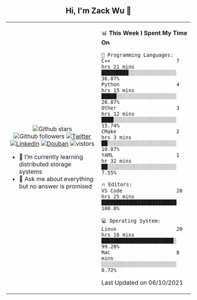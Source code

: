 <h2 align="center"> Hi, I'm Zack Wu 👋 </h2>

<table>
    <tr>
        <td valign="center" width="50%">
            <p align="center">
              <img src="https://img.shields.io/github/stars/izackwu?style=social" alt="Github stars" />
              <img src="https://img.shields.io/github/followers/izackwu?style=social" alt="Github followers" />
              <a href="https://twitter.com/_zackwu"><img src="https://img.shields.io/badge/@__zackwu-1DA1F2?style=flat&logo=Twitter&logoColor=white" alt="Twitter"/></a>
              <a href="https://www.linkedin.com/in/wuzhengke/?locale=en_US"><img src="https://img.shields.io/badge/@wuzhengke-0073b1?style=flat&logo=LinkedIn&logoColor=white" alt="Linkedin" /></a>
              <a href="https://www.douban.com/people/keith1"><img src="https://img.shields.io/badge/@keith1-007722?style=flat&logo=Douban&logoColor=white" alt="Douban" /></a>
              <img src="https://visitor-badge.glitch.me/badge?page_id=keithnull" alt="vistors" />
            </p>
            <ul>
                <li>🌱 I’m currently learning distributed storage systems</li>
                <li>💬 Ask me about everything but no answer is promised</li>
            </ul>
        </td>
       <td valign="top" width="50%">
    
<!--START_SECTION:waka-->
📊 **This Week I Spent My Time On** 

```text
💬 Programming Languages: 
C++                      7 hrs 21 mins       █████████░░░░░░░░░░░░░░░░   36.07% 
Python                   4 hrs 15 mins       █████░░░░░░░░░░░░░░░░░░░░   20.87% 
Other                    3 hrs 12 mins       ████░░░░░░░░░░░░░░░░░░░░░   15.74% 
CMake                    2 hrs 3 mins        ██░░░░░░░░░░░░░░░░░░░░░░░   10.07% 
YAML                     1 hr 32 mins        ██░░░░░░░░░░░░░░░░░░░░░░░   7.55%

🔥 Editors: 
VS Code                  20 hrs 25 mins      █████████████████████████   100.0%

💻 Operating System: 
Linux                    20 hrs 16 mins      ████████████████████████░   99.28% 
Mac                      8 mins              ░░░░░░░░░░░░░░░░░░░░░░░░░   0.72%

```


 Last Updated on 06/10/2021
<!--END_SECTION:waka-->
</td></tr>
</table>


